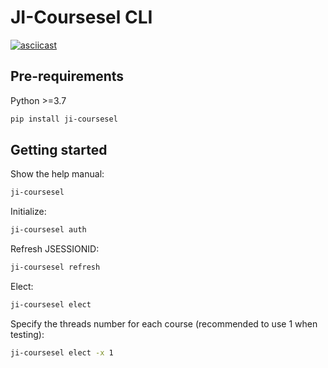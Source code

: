 # JI-Coursesel CLI

[![asciicast](https://asciinema.org/a/548667.svg)](https://asciinema.org/a/548667)

## Pre-requirements

Python >=3.7

```bash
pip install ji-coursesel
```

## Getting started

Show the help manual:

```bash
ji-coursesel
```

Initialize:

```bash
ji-coursesel auth
```

Refresh JSESSIONID:

```bash
ji-coursesel refresh
```

Elect:

```bash
ji-coursesel elect
```

Specify the threads number for each course (recommended to use 1 when testing):

```bash
ji-coursesel elect -x 1
```

